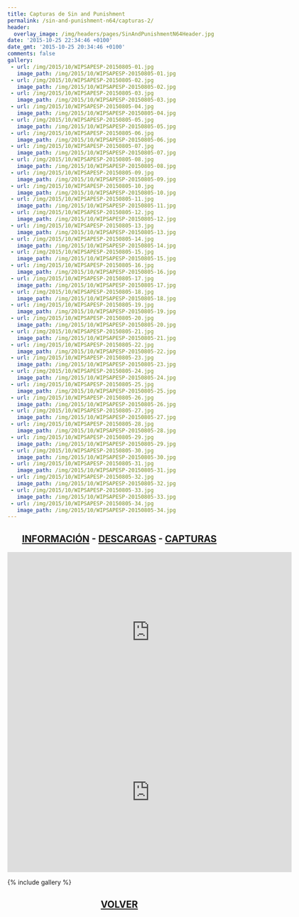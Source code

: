 ```yaml
---
title: Capturas de Sin and Punishment
permalink: /sin-and-punishment-n64/capturas-2/
header:
  overlay_image: /img/headers/pages/SinAndPunishmentN64Header.jpg
date: '2015-10-25 22:34:46 +0100'
date_gmt: '2015-10-25 20:34:46 +0100'
comments: false
gallery:
 - url: /img/2015/10/WIPSAPESP-20150805-01.jpg
   image_path: /img/2015/10/WIPSAPESP-20150805-01.jpg
 - url: /img/2015/10/WIPSAPESP-20150805-02.jpg
   image_path: /img/2015/10/WIPSAPESP-20150805-02.jpg
 - url: /img/2015/10/WIPSAPESP-20150805-03.jpg
   image_path: /img/2015/10/WIPSAPESP-20150805-03.jpg
 - url: /img/2015/10/WIPSAPESP-20150805-04.jpg
   image_path: /img/2015/10/WIPSAPESP-20150805-04.jpg
 - url: /img/2015/10/WIPSAPESP-20150805-05.jpg
   image_path: /img/2015/10/WIPSAPESP-20150805-05.jpg
 - url: /img/2015/10/WIPSAPESP-20150805-06.jpg
   image_path: /img/2015/10/WIPSAPESP-20150805-06.jpg
 - url: /img/2015/10/WIPSAPESP-20150805-07.jpg
   image_path: /img/2015/10/WIPSAPESP-20150805-07.jpg
 - url: /img/2015/10/WIPSAPESP-20150805-08.jpg
   image_path: /img/2015/10/WIPSAPESP-20150805-08.jpg
 - url: /img/2015/10/WIPSAPESP-20150805-09.jpg
   image_path: /img/2015/10/WIPSAPESP-20150805-09.jpg
 - url: /img/2015/10/WIPSAPESP-20150805-10.jpg
   image_path: /img/2015/10/WIPSAPESP-20150805-10.jpg
 - url: /img/2015/10/WIPSAPESP-20150805-11.jpg
   image_path: /img/2015/10/WIPSAPESP-20150805-11.jpg
 - url: /img/2015/10/WIPSAPESP-20150805-12.jpg
   image_path: /img/2015/10/WIPSAPESP-20150805-12.jpg
 - url: /img/2015/10/WIPSAPESP-20150805-13.jpg
   image_path: /img/2015/10/WIPSAPESP-20150805-13.jpg
 - url: /img/2015/10/WIPSAPESP-20150805-14.jpg
   image_path: /img/2015/10/WIPSAPESP-20150805-14.jpg
 - url: /img/2015/10/WIPSAPESP-20150805-15.jpg
   image_path: /img/2015/10/WIPSAPESP-20150805-15.jpg
 - url: /img/2015/10/WIPSAPESP-20150805-16.jpg
   image_path: /img/2015/10/WIPSAPESP-20150805-16.jpg
 - url: /img/2015/10/WIPSAPESP-20150805-17.jpg
   image_path: /img/2015/10/WIPSAPESP-20150805-17.jpg
 - url: /img/2015/10/WIPSAPESP-20150805-18.jpg
   image_path: /img/2015/10/WIPSAPESP-20150805-18.jpg
 - url: /img/2015/10/WIPSAPESP-20150805-19.jpg
   image_path: /img/2015/10/WIPSAPESP-20150805-19.jpg
 - url: /img/2015/10/WIPSAPESP-20150805-20.jpg
   image_path: /img/2015/10/WIPSAPESP-20150805-20.jpg
 - url: /img/2015/10/WIPSAPESP-20150805-21.jpg
   image_path: /img/2015/10/WIPSAPESP-20150805-21.jpg
 - url: /img/2015/10/WIPSAPESP-20150805-22.jpg
   image_path: /img/2015/10/WIPSAPESP-20150805-22.jpg
 - url: /img/2015/10/WIPSAPESP-20150805-23.jpg
   image_path: /img/2015/10/WIPSAPESP-20150805-23.jpg
 - url: /img/2015/10/WIPSAPESP-20150805-24.jpg
   image_path: /img/2015/10/WIPSAPESP-20150805-24.jpg
 - url: /img/2015/10/WIPSAPESP-20150805-25.jpg
   image_path: /img/2015/10/WIPSAPESP-20150805-25.jpg
 - url: /img/2015/10/WIPSAPESP-20150805-26.jpg
   image_path: /img/2015/10/WIPSAPESP-20150805-26.jpg
 - url: /img/2015/10/WIPSAPESP-20150805-27.jpg
   image_path: /img/2015/10/WIPSAPESP-20150805-27.jpg
 - url: /img/2015/10/WIPSAPESP-20150805-28.jpg
   image_path: /img/2015/10/WIPSAPESP-20150805-28.jpg
 - url: /img/2015/10/WIPSAPESP-20150805-29.jpg
   image_path: /img/2015/10/WIPSAPESP-20150805-29.jpg
 - url: /img/2015/10/WIPSAPESP-20150805-30.jpg
   image_path: /img/2015/10/WIPSAPESP-20150805-30.jpg
 - url: /img/2015/10/WIPSAPESP-20150805-31.jpg
   image_path: /img/2015/10/WIPSAPESP-20150805-31.jpg
 - url: /img/2015/10/WIPSAPESP-20150805-32.jpg
   image_path: /img/2015/10/WIPSAPESP-20150805-32.jpg
 - url: /img/2015/10/WIPSAPESP-20150805-33.jpg
   image_path: /img/2015/10/WIPSAPESP-20150805-33.jpg
 - url: /img/2015/10/WIPSAPESP-20150805-34.jpg
   image_path: /img/2015/10/WIPSAPESP-20150805-34.jpg
---
```

<h2 style="text-align: center;"><strong><a href="/sin-and-punishment-n64/informacion/">INFORMACIÓN</a> - <a href="/sin-and-punishment-n64/descargar/">DESCARGAS</a> - <a href="/sin-and-punishment-n64/capturas-2/">CAPTURAS</a></strong></h2>

<center><iframe width="640" height="360" src="https://www.youtube-nocookie.com/embed/IrQ-IXmQInc?rel=0" frameborder="0" allow="accelerometer; autoplay; encrypted-media; gyroscope; picture-in-picture" allowfullscreen></iframe></center>

<center><iframe width="640" height="360" src="https://www.youtube-nocookie.com/embed/32nxXdVDGwY?rel=0" frameborder="0" allow="accelerometer; autoplay; encrypted-media; gyroscope; picture-in-picture" allowfullscreen></iframe></center>

{% include gallery %}

<h2 style="text-align: center;"><a href="/sin-and-punishment-n64/"><strong>VOLVER</strong></a></h2>

